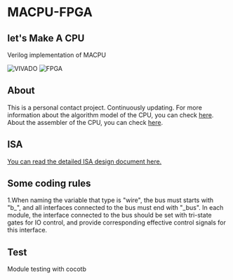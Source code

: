 # MACPU-FPGA
let's Make A CPU
---

Verilog implementation of MACPU

![VIVADO](https://img.shields.io/badge/Vivado-2019.2-green.svg) ![FPGA](https://img.shields.io/badge/FPGA-ARTIX7100TCSG324-yellow.svg)

## About

This is a personal contact project. Continuously updating. For more information about the algorithm model of the CPU, you can check [here](https://github.com/Abonite/MACPU-model). About the assembler of the CPU, you can check [here](https://github.com/Abonite/MACPU-Assembler).

## ISA

[You can read the detailed ISA design document here.](https://github.com/Abonite/MACPU-FPGA/blob/32bit/instructions.md)

## Some coding rules

1.When naming the variable that type is "wire", the bus must starts with "b_", and all interfaces connected to the bus must end with "_bus". In each module, the interface connected to the bus should be set with tri-state gates for IO control, and provide corresponding effective control signals for this interface.

## Test

 Module testing with cocotb

